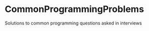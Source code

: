 CommonProgrammingProblems
=============================

Solutions to common programming questions asked in interviews
